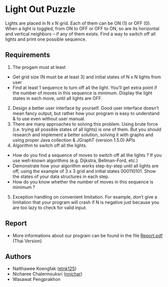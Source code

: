 # Light Out Puzzle

Lights are placed in N x N grid. Each of them can be ON (1) or OFF (0). When a light is toggled, from ON to OFF or OFF to ON, so are its horizontal and vertical neighbors – if any of them exists. Find a way to switch off all lights and print one possible sequence.

## Requirements

1. The progam must at least
- Get grid size (N must be at least 3) and initial states of N x N lights from user
- Find at least 1 sequence to turn off all the light. You’ll get extra point if the number of moves in this sequence is minimum. Display the light states in each move, until all lights are OFF.
2. Design a better user interface by yourself. Good user interface doesn’t mean fancy output, but rather how your program is easy to understand & to use even without user manual.
3. There are many approaches to solving this problem. Using brute force (i.e. trying all possible states of all lights) is one of them. But you should research and implement a better solution, solving it with graphs and using proper Java collection & JGraphT (version 1.5.0) APIs
4. Algorithm to switch off all the lights.
- How do you find a sequence of moves to switch off all the lights ? If you use well-known algorithms (e.g. Dijkstra, Bellman-Ford, etc.)
- Demonstrate how your algorithm works step-by-step until all lights are off, using the example of 3 x 3 grid and initial states 000110101. Show the states of your data structures in each step.
- How do you know whether the number of moves in this sequence is minimum ?
5. Exception handling on convenient limitation. For example, don’t give a limitation that your program will crash if N is negative just because you are too lazy to check for valid input.

## Report

- More informations about our program can be found in the file [Report.pdf](https://github.com/nnichar/Lights-Out-Puzzle/blob/main/Report.pdf) (Thai Version)

## Authors

- Natthawee Koengfak ([etnk125](https://github.com/etnk125))
- Nicharee Chalermsuksri ([nnichar](https://github.com/nnichar)) 
- Wasawat Pengprakhon
